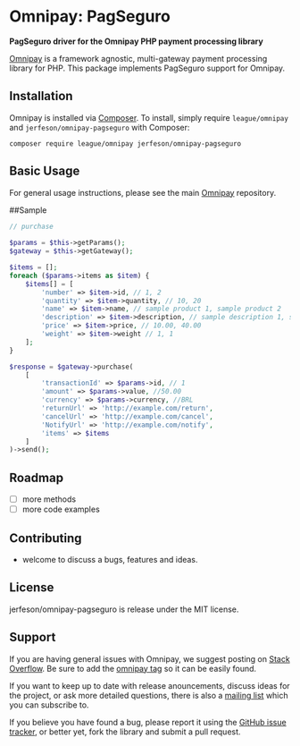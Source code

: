 # Omnipay: PagSeguro
**PagSeguro driver for the Omnipay PHP payment processing library** 

[Omnipay] is a framework agnostic, multi-gateway payment
processing library for PHP. This package implements PagSeguro support for Omnipay.


## Installation

Omnipay is installed via [Composer]. To install, simply require `league/omnipay` and `jerfeson/omnipay-pagseguro` with Composer:

```
composer require league/omnipay jerfeson/omnipay-pagseguro
```

## Basic Usage

For general usage instructions, please see the main [Omnipay]
repository.

##Sample


```php
// purchase
    
$params = $this->getParams();
$gateway = $this->getGateway();

$items = [];
foreach ($params->items as $item) {
    $items[] = [
        'number' => $item->id, // 1, 2
        'quantity' => $item->quantity, // 10, 20
        'name' => $item->name, // sample product 1, sample product 2
        'description' => $item->description, // sample description 1, sample description 2
        'price' => $item->price, // 10.00, 40.00
        'weight' => $item->weight // 1, 1
    ];
}

$response = $gateway->purchase(
    [
        'transactionId' => $params->id, // 1
        'amount' => $params->value, //50.00
        'currency' => $params->currency, //BRL
        'returnUrl' => 'http://example.com/return',
        'cancelUrl' => 'http://example.com/cancel',
        'NotifyUrl' => 'http://example.com/notify',
        'items' => $items
    ]
)->send();

```

## Roadmap

 - [ ] more methods
 - [ ] more code examples
 
## Contributing

 - welcome to discuss a bugs, features and ideas.
 
  
## License

jerfeson/omnipay-pagseguro is release under the MIT license.
 
## Support

If you are having general issues with Omnipay, we suggest posting on
[Stack Overflow]. Be sure to add the
[omnipay tag] so it can be easily found.

If you want to keep up to date with release anouncements, discuss ideas for the project,
or ask more detailed questions, there is also a [mailing list] which
you can subscribe to.

If you believe you have found a bug, please report it using the [GitHub issue tracker],
or better yet, fork the library and submit a pull request.

[Omnipay]:https://github.com/thephpleague/omnipay
[Stack Overflow]:http://stackoverflow.com/
[omnipay tag]:http://stackoverflow.com/questions/tagged/omnipay
[mailing list]:https://groups.google.com/forum/#!forum/omnipay
[GitHub issue tracker]:https://github.com/jerfeson/omnipay-pagseguro/issues
[Composer]:http://getcomposer.org/
